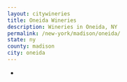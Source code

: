 ```yaml
---
layout: citywineries
title: Oneida Wineries
description: Wineries in Oneida, NY
permalink: /new-york/madison/oneida/
state: ny
county: madison
city: oneida
---
```

-
